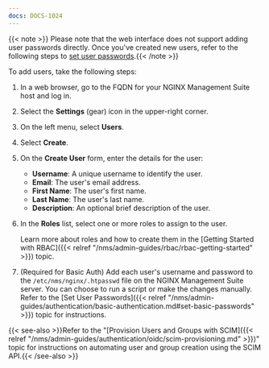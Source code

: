 ```yaml
---
docs: DOCS-1024
---
```


{{< note >}} Please note that the web interface does not support adding user passwords directly. Once you've created new users, refer to the following steps to [set user passwords](#set-basic-passwords).{{< /note >}}

To add users, take the following steps:

1. In a web browser, go to the FQDN for your NGINX Management Suite host and log in.
1. Select the **Settings** (gear) icon in the upper-right corner.
1. On the left menu, select **Users**.
1. Select **Create**.
1. On the **Create User** form, enter the details for the user:

   - **Username**: A unique username to identify the user.
   - **Email**: The user's email address.
   - **First Name**: The user's first name.
   - **Last Name**: The user's last name.
   - **Description**: An optional brief description of the user.

1. In the **Roles** list, select one or more roles to assign to the user. 

   Learn more about roles and how to create them in the [Getting Started with RBAC]({{< relref "/nms/admin-guides/rbac/rbac-getting-started" >}}) topic.

1. (Required for Basic Auth) Add each user's username and password to the `/etc/nms/nginx/.htpasswd` file on the NGINX Management Suite server. You can choose to run a script or make the changes manually. Refer to the [Set User Passwords]({{< relref "/nms/admin-guides/authentication/basic-authentication.md#set-basic-passwords" >}}) topic for instructions.

{{< see-also >}}Refer to the "[Provision Users and Groups with SCIM]({{< relref "/nms/admin-guides/authentication/oidc/scim-provisioning.md" >}})" topic for instructions on automating user and group creation using the SCIM API.{{< /see-also >}}
